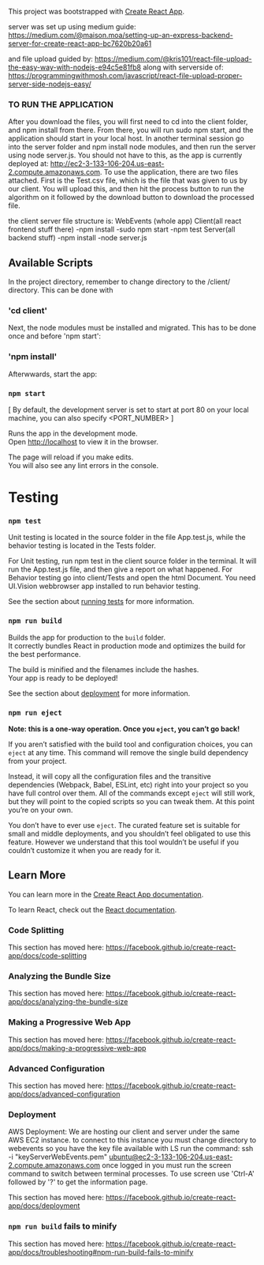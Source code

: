 This project was bootstrapped with [Create React App](https://github.com/facebook/create-react-app).


server was set up using medium guide: 
https://medium.com/@maison.moa/setting-up-an-express-backend-server-for-create-react-app-bc7620b20a61

and file upload guided by:
https://medium.com/@kris101/react-file-upload-the-easy-way-with-nodejs-e94c5e81fb8
along with serverside of: 
https://programmingwithmosh.com/javascript/react-file-upload-proper-server-side-nodejs-easy/

 ### TO RUN THE APPLICATION
 
 After you download the files, you will first need to cd into the client folder, and npm install from there. From there, you will run sudo npm start, and the application should start in your local host. In another terminal session go into the server folder and npm install node modules, and then run the server using node server.js. You should not have to this, as the app is currently deployed at: http://ec2-3-133-106-204.us-east-2.compute.amazonaws.com. To use the application, there are two files attached. First is the Test.csv file, which is the file that was given to us by our client. You will upload this, and then hit the process button to run the algorithm on it followed by the download button to download the processed file. 
 
the client server file structure is:
WebEvents (whole app)
    Client(all react frontend stuff there)
        -npm install
        -sudo npm start
        -npm test
    Server(all backend stuff)
        -npm install
        -node server.js
    

## Available Scripts

In the project directory, remember to change directory to the /client/ directory. This can be done with 

### 'cd client'

Next, the node modules must be installed and migrated. This has to be done once and before 'npm start':

### 'npm install'

Afterwwards, start the app: 

### `npm start`

[ By default, the development server is set to start at port 80 on your local machine, you can also specify <PORT_NUMBER> ]

Runs the app in the development mode.<br />
Open [http://localhost](http://localhost) to view it in the browser.

The page will reload if you make edits.<br />
You will also see any lint errors in the console.

# Testing

### `npm test`

Unit testing is located in the source folder in the file App.test.js, while the behavior testing is located in the Tests folder.

For Unit testing, run npm test in the client source folder in the terminal. It will run the App.test.js file, and then give a report on what happened.
For Behavior testing go into client/Tests and open the html Document. You need UI.Vision webbrowser app installed to run behavior testing.

See the section about [running tests](https://facebook.github.io/create-react-app/docs/running-tests) for more information.

### `npm run build`

Builds the app for production to the `build` folder.<br />
It correctly bundles React in production mode and optimizes the build for the best performance.

The build is minified and the filenames include the hashes.<br />
Your app is ready to be deployed!

See the section about [deployment](https://facebook.github.io/create-react-app/docs/deployment) for more information.

### `npm run eject`

**Note: this is a one-way operation. Once you `eject`, you can’t go back!**

If you aren’t satisfied with the build tool and configuration choices, you can `eject` at any time. This command will remove the single build dependency from your project.

Instead, it will copy all the configuration files and the transitive dependencies (Webpack, Babel, ESLint, etc) right into your project so you have full control over them. All of the commands except `eject` will still work, but they will point to the copied scripts so you can tweak them. At this point you’re on your own.

You don’t have to ever use `eject`. The curated feature set is suitable for small and middle deployments, and you shouldn’t feel obligated to use this feature. However we understand that this tool wouldn’t be useful if you couldn’t customize it when you are ready for it.

## Learn More

You can learn more in the [Create React App documentation](https://facebook.github.io/create-react-app/docs/getting-started).

To learn React, check out the [React documentation](https://reactjs.org/).

### Code Splitting

This section has moved here: https://facebook.github.io/create-react-app/docs/code-splitting

### Analyzing the Bundle Size

This section has moved here: https://facebook.github.io/create-react-app/docs/analyzing-the-bundle-size

### Making a Progressive Web App

This section has moved here: https://facebook.github.io/create-react-app/docs/making-a-progressive-web-app

### Advanced Configuration

This section has moved here: https://facebook.github.io/create-react-app/docs/advanced-configuration


### Deployment
AWS Deployment:
We are hosting our client and server under the same AWS EC2 instance. 
to connect to this instance you must change directory to webevents so you have the key file available with LS run the command:
ssh -i "keyServerWebEvents.pem" ubuntu@ec2-3-133-106-204.us-east-2.compute.amazonaws.com
once logged in you must run the screen command to switch between terminal processes. 
To use screen use 'Ctrl-A' followed by '?' to get the information page.


This section has moved here: https://facebook.github.io/create-react-app/docs/deployment


### `npm run build` fails to minify

This section has moved here: https://facebook.github.io/create-react-app/docs/troubleshooting#npm-run-build-fails-to-minify

